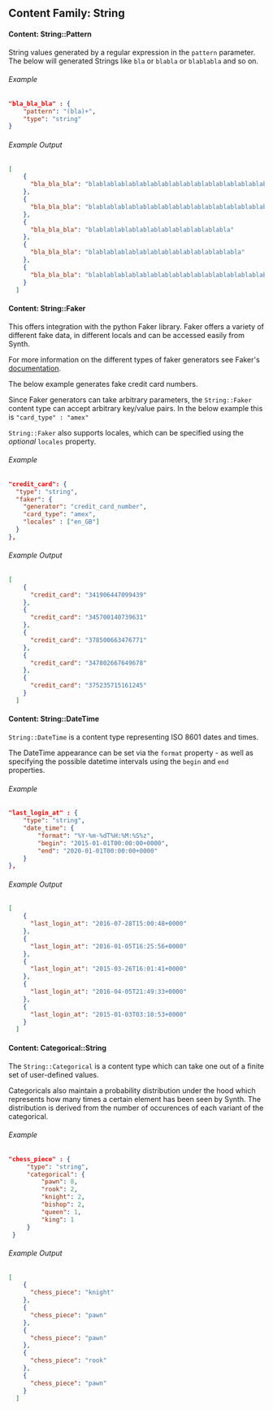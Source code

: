 ## Content Family: String 

#### Content: String::Pattern

String values generated by a regular expression in the `pattern` parameter. The below will generated Strings like `bla` or `blabla` or `blablabla` and so on.

###### Example

```json
"bla_bla_bla" : {    
    "pattern": "(bla)+",
    "type": "string"
}
```

###### Example Output
```json
[
    {
      "bla_bla_bla": "blablablablablablablablablablablablablablablablablablablablabla"
    },
    {
      "bla_bla_bla": "blablablablablablablablablablablablablablablablablablablablablablablablabla"
    },
    {
      "bla_bla_bla": "blablablablablablablablablablablablabla"
    },
    {
      "bla_bla_bla": "blablablablablablablablablablablablablabla"
    },
    {
      "bla_bla_bla": "blablablablablablablablablablablablablablablablablablablablablablabla"
    }
  ]

```

#### Content: String::Faker

This offers integration with the python Faker library. Faker offers a variety of different fake data, in different locals and can be accessed easily from Synth.

For more information on the different types of faker generators see Faker's [documentation](https://faker.readthedocs.io/en/master/).

The below example generates fake credit card numbers. 

Since Faker generators can take arbitrary parameters, the `String::Faker` content type can accept arbitrary key/value pairs. In the below example this is `"card_type" : "amex"`

`String::Faker` also supports locales, which can be specified using the *optional* `locales` property.

###### Example

```json
"credit_card": {
  "type": "string",
  "faker": {
    "generator": "credit_card_number",
    "card_type": "amex",
    "locales" : ["en_GB"]
  }
},
```

###### Example Output

```json
[
    {
      "credit_card": "341906447099439"
    },
    {
      "credit_card": "345700140739631"
    },
    {
      "credit_card": "378500663476771"
    },
    {
      "credit_card": "347802667649678"
    },
    {
      "credit_card": "375235715161245"
    }
  ]

```

#### Content: String::DateTime

`String::DateTime` is a content type representing ISO 8601 dates and times.

The DateTime appearance can be set via the `format` property - as well as specifying the possible datetime intervals using the `begin` and `end` properties.


###### Example

```json
"last_login_at" : {
    "type": "string",
    "date_time": {
        "format": "%Y-%m-%dT%H:%M:%S%z",
        "begin": "2015-01-01T00:00:00+0000",
        "end": "2020-01-01T00:00:00+0000"
    }
},
```

###### Example Output

```json
[
    {
      "last_login_at": "2016-07-28T15:00:48+0000"
    },
    {
      "last_login_at": "2016-01-05T16:25:56+0000"
    },
    {
      "last_login_at": "2015-03-26T16:01:41+0000"
    },
    {
      "last_login_at": "2016-04-05T21:49:33+0000"
    },
    {
      "last_login_at": "2015-01-03T03:10:53+0000"
    }
  ]

```

#### Content: Categorical::String
The `String::Categorical` is a content type which can take one out of a finite set of user-defined values.

Categoricals also maintain a probability distribution under the hood which represents how many times a certain element has been seen by Synth. The distribution is derived from the number of occurences of each variant of the categorical.

###### Example
```json
"chess_piece" : {
     "type": "string",
     "categorical": {
         "pawn": 8,
         "rook": 2,
         "knight": 2,
         "bishop": 2,
         "queen": 1,
         "king": 1
     }
 }
```

###### Example Output

```json
[
    {
      "chess_piece": "knight"
    },
    {
      "chess_piece": "pawn"
    },
    {
      "chess_piece": "pawn"
    },
    {
      "chess_piece": "rook"
    },
    {
      "chess_piece": "pawn"
    }
  ]
```